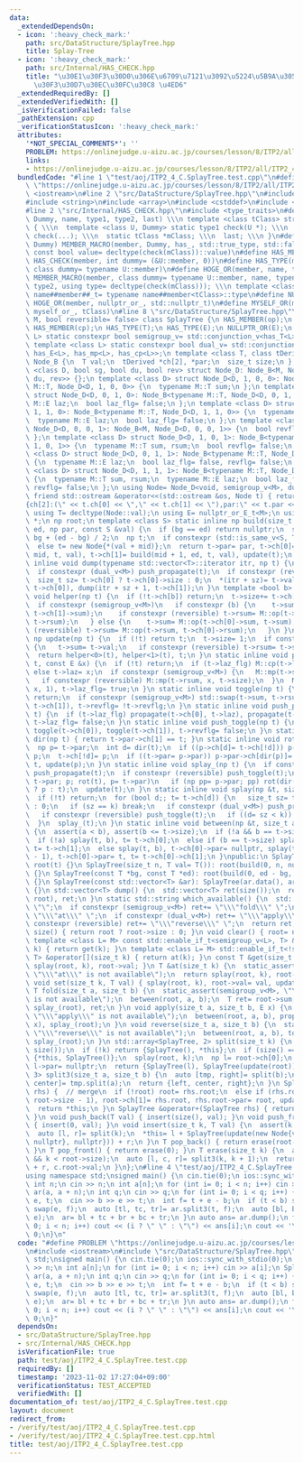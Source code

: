 ```yaml
---
data:
  _extendedDependsOn:
  - icon: ':heavy_check_mark:'
    path: src/DataStructure/SplayTree.hpp
    title: Splay-Tree
  - icon: ':heavy_check_mark:'
    path: src/Internal/HAS_CHECK.hpp
    title: "\u30E1\u30F3\u30D0\u306E\u6709\u7121\u3092\u5224\u5B9A\u3059\u308B\u30C6\
      \u30F3\u30D7\u30EC\u30FC\u30C8 \u4ED6"
  _extendedRequiredBy: []
  _extendedVerifiedWith: []
  _isVerificationFailed: false
  _pathExtension: cpp
  _verificationStatusIcon: ':heavy_check_mark:'
  attributes:
    '*NOT_SPECIAL_COMMENTS*': ''
    PROBLEM: https://onlinejudge.u-aizu.ac.jp/courses/lesson/8/ITP2/all/ITP2_4_C
    links:
    - https://onlinejudge.u-aizu.ac.jp/courses/lesson/8/ITP2/all/ITP2_4_C
  bundledCode: "#line 1 \"test/aoj/ITP2_4_C.SplayTree.test.cpp\"\n#define PROBLEM\
    \ \"https://onlinejudge.u-aizu.ac.jp/courses/lesson/8/ITP2/all/ITP2_4_C\"\n#include\
    \ <iostream>\n#line 2 \"src/DataStructure/SplayTree.hpp\"\n#include <vector>\n\
    #include <string>\n#include <array>\n#include <cstddef>\n#include <cassert>\n\
    #line 2 \"src/Internal/HAS_CHECK.hpp\"\n#include <type_traits>\n#define MEMBER_MACRO(member,\
    \ Dummy, name, type1, type2, last) \\\n template <class tClass> struct name##member\
    \ { \\\n  template <class U, Dummy> static type1 check(U *); \\\n  static type2\
    \ check(...); \\\n  static tClass *mClass; \\\n  last; \\\n }\n#define HAS_CHECK(member,\
    \ Dummy) MEMBER_MACRO(member, Dummy, has_, std::true_type, std::false_type, static\
    \ const bool value= decltype(check(mClass))::value)\n#define HAS_MEMBER(member)\
    \ HAS_CHECK(member, int dummy= (&U::member, 0))\n#define HAS_TYPE(member) HAS_CHECK(member,\
    \ class dummy= typename U::member)\n#define HOGE_OR(member, name, type2) \\\n\
    \ MEMBER_MACRO(member, class dummy= typename U::member, name, typename U::member,\
    \ type2, using type= decltype(check(mClass))); \\\n template <class tClass> using\
    \ name##member##_t= typename name##member<tClass>::type\n#define NULLPTR_OR(member)\
    \ HOGE_OR(member, nullptr_or_, std::nullptr_t)\n#define MYSELF_OR(member) HOGE_OR(member,\
    \ myself_or_, tClass)\n#line 8 \"src/DataStructure/SplayTree.hpp\"\ntemplate <class\
    \ M, bool reversible= false> class SplayTree {\n HAS_MEMBER(op);\n HAS_MEMBER(mp);\n\
    \ HAS_MEMBER(cp);\n HAS_TYPE(T);\n HAS_TYPE(E);\n NULLPTR_OR(E);\n template <class\
    \ L> static constexpr bool semigroup_v= std::conjunction_v<has_T<L>, has_op<L>>;\n\
    \ template <class L> static constexpr bool dual_v= std::conjunction_v<has_T<L>,\
    \ has_E<L>, has_mp<L>, has_cp<L>>;\n template <class T, class tDerived> struct\
    \ Node_B {\n  T val;\n  tDerived *ch[2], *par;\n  size_t size;\n };\n template\
    \ <class D, bool sg, bool du, bool rev> struct Node_D: Node_B<M, Node_D<D, sg,\
    \ du, rev>> {};\n template <class D> struct Node_D<D, 1, 0, 0>: Node_B<typename\
    \ M::T, Node_D<D, 1, 0, 0>> {\n  typename M::T sum;\n };\n template <class D>\
    \ struct Node_D<D, 0, 1, 0>: Node_B<typename M::T, Node_D<D, 0, 1, 0>> {\n  typename\
    \ M::E laz;\n  bool laz_flg= false;\n };\n template <class D> struct Node_D<D,\
    \ 1, 1, 0>: Node_B<typename M::T, Node_D<D, 1, 1, 0>> {\n  typename M::T sum;\n\
    \  typename M::E laz;\n  bool laz_flg= false;\n };\n template <class D> struct\
    \ Node_D<D, 0, 0, 1>: Node_B<M, Node_D<D, 0, 0, 1>> {\n  bool revflg= false;\n\
    \ };\n template <class D> struct Node_D<D, 1, 0, 1>: Node_B<typename M::T, Node_D<D,\
    \ 1, 0, 1>> {\n  typename M::T sum, rsum;\n  bool revflg= false;\n };\n template\
    \ <class D> struct Node_D<D, 0, 1, 1>: Node_B<typename M::T, Node_D<D, 0, 1, 1>>\
    \ {\n  typename M::E laz;\n  bool laz_flg= false, revflg= false;\n };\n template\
    \ <class D> struct Node_D<D, 1, 1, 1>: Node_B<typename M::T, Node_D<D, 1, 1, 1>>\
    \ {\n  typename M::T sum, rsum;\n  typename M::E laz;\n  bool laz_flg= false,\
    \ revflg= false;\n };\n using Node= Node_D<void, semigroup_v<M>, dual_v<M>, reversible>;\n\
    \ friend std::ostream &operator<<(std::ostream &os, Node t) { return os << \"\
    {ch[2]:(\" << t.ch[0] << \",\" << t.ch[1] << \"),par:\" << t.par << \"}\"; }\n\
    \ using T= decltype(Node::val);\n using E= nullptr_or_E_t<M>;\n using np= Node\
    \ *;\n np root;\n template <class S> static inline np build(size_t bg, size_t\
    \ ed, np par, const S &val) {\n  if (bg == ed) return nullptr;\n  size_t mid=\
    \ bg + (ed - bg) / 2;\n  np t;\n  if constexpr (std::is_same_v<S, T>) t= new Node{val};\n\
    \  else t= new Node{*(val + mid)};\n  return t->par= par, t->ch[0]= build(bg,\
    \ mid, t, val), t->ch[1]= build(mid + 1, ed, t, val), update(t);\n }\n static\
    \ inline void dump(typename std::vector<T>::iterator itr, np t) {\n  if (!t) return;\n\
    \  if constexpr (dual_v<M>) push_propagate(t);\n  if constexpr (reversible) push_toggle(t);\n\
    \  size_t sz= t->ch[0] ? t->ch[0]->size : 0;\n  *(itr + sz)= t->val, dump(itr,\
    \ t->ch[0]), dump(itr + sz + 1, t->ch[1]);\n }\n template <bool b> static inline\
    \ void helper(np t) {\n  if (!t->ch[b]) return;\n  t->size+= t->ch[b]->size;\n\
    \  if constexpr (semigroup_v<M>)\n   if constexpr (b) {\n    t->sum= M::op(t->sum,\
    \ t->ch[1]->sum);\n    if constexpr (reversible) t->rsum= M::op(t->ch[1]->rsum,\
    \ t->rsum);\n   } else {\n    t->sum= M::op(t->ch[0]->sum, t->sum);\n    if constexpr\
    \ (reversible) t->rsum= M::op(t->rsum, t->ch[0]->rsum);\n   }\n }\n static inline\
    \ np update(np t) {\n  if (!t) return t;\n  t->size= 1;\n  if constexpr (semigroup_v<M>)\
    \ {\n   t->sum= t->val;\n   if constexpr (reversible) t->rsum= t->sum;\n  }\n\
    \  return helper<0>(t), helper<1>(t), t;\n }\n static inline void propagate(np\
    \ t, const E &x) {\n  if (!t) return;\n  if (t->laz_flg) M::cp(t->laz, x);\n \
    \ else t->laz= x;\n  if constexpr (semigroup_v<M>) {\n   M::mp(t->sum, x, t->size);\n\
    \   if constexpr (reversible) M::mp(t->rsum, x, t->size);\n  }\n  M::mp(t->val,\
    \ x, 1), t->laz_flg= true;\n }\n static inline void toggle(np t) {\n  if (!t)\
    \ return;\n  if constexpr (semigroup_v<M>) std::swap(t->sum, t->rsum);\n  std::swap(t->ch[0],\
    \ t->ch[1]), t->revflg= !t->revflg;\n }\n static inline void push_propagate(np\
    \ t) {\n  if (t->laz_flg) propagate(t->ch[0], t->laz), propagate(t->ch[1], t->laz),\
    \ t->laz_flg= false;\n }\n static inline void push_toggle(np t) {\n  if (t->revflg)\
    \ toggle(t->ch[0]), toggle(t->ch[1]), t->revflg= false;\n }\n static inline int\
    \ dir(np t) { return t->par->ch[1] == t; }\n static inline void rot(np t) {\n\
    \  np p= t->par;\n  int d= dir(t);\n  if ((p->ch[d]= t->ch[!d])) p->ch[d]->par=\
    \ p;\n  t->ch[!d]= p;\n  if ((t->par= p->par)) p->par->ch[dir(p)]= t;\n  p->par=\
    \ t, update(p);\n }\n static inline void splay_(np t) {\n  if constexpr (dual_v<M>)\
    \ push_propagate(t);\n  if constexpr (reversible) push_toggle(t);\n  for (np p=\
    \ t->par; p; rot(t), p= t->par)\n   if (np pp= p->par; pp) rot(dir(t) == dir(p)\
    \ ? p : t);\n  update(t);\n }\n static inline void splay(np &t, size_t k) {\n\
    \  if (!t) return;\n  for (bool d;; t= t->ch[d]) {\n   size_t sz= t->ch[0] ? t->ch[0]->size\
    \ : 0;\n   if (sz == k) break;\n   if constexpr (dual_v<M>) push_propagate(t);\n\
    \   if constexpr (reversible) push_toggle(t);\n   if ((d= sz < k)) k-= sz + 1;\n\
    \  }\n  splay_(t);\n }\n static inline void between(np &t, size_t a, size_t b)\
    \ {\n  assert(a < b), assert(b <= t->size);\n  if (!a && b == t->size) return;\n\
    \  if (!a) splay(t, b), t= t->ch[0];\n  else if (b == t->size) splay(t, a - 1),\
    \ t= t->ch[1];\n  else splay(t, b), t->ch[0]->par= nullptr, splay(t->ch[0], a\
    \ - 1), t->ch[0]->par= t, t= t->ch[0]->ch[1];\n }\npublic:\n SplayTree(np t= nullptr):\
    \ root(t) {}\n SplayTree(size_t n, T val= T()): root(build(0, n, nullptr, val))\
    \ {}\n SplayTree(const T *bg, const T *ed): root(build(0, ed - bg, nullptr, bg))\
    \ {}\n SplayTree(const std::vector<T> &ar): SplayTree(ar.data(), ar.data() + ar.size())\
    \ {}\n std::vector<T> dump() {\n  std::vector<T> ret(size());\n  return dump(ret.begin(),\
    \ root), ret;\n }\n static std::string which_available() {\n  std::string ret=\
    \ \"\";\n  if constexpr (semigroup_v<M>) ret+= \"\\\"fold\\\" \";\n  else ret+=\
    \ \"\\\"at\\\" \";\n  if constexpr (dual_v<M>) ret+= \"\\\"apply\\\" \";\n  if\
    \ constexpr (reversible) ret+= \"\\\"reverse\\\" \";\n  return ret;\n }\n size_t\
    \ size() { return root ? root->size : 0; }\n void clear() { root= nullptr; }\n\
    \ template <class L= M> const std::enable_if_t<semigroup_v<L>, T> &operator[](size_t\
    \ k) { return get(k); }\n template <class L= M> std::enable_if_t<!semigroup_v<L>,\
    \ T> &operator[](size_t k) { return at(k); }\n const T &get(size_t k) { return\
    \ splay(root, k), root->val; }\n T &at(size_t k) {\n  static_assert(!semigroup_v<M>,\
    \ \"\\\"at\\\" is not available\");\n  return splay(root, k), root->val;\n }\n\
    \ void set(size_t k, T val) { splay(root, k), root->val= val, update(root); }\n\
    \ T fold(size_t a, size_t b) {\n  static_assert(semigroup_v<M>, \"\\\"fold\\\"\
    \ is not available\");\n  between(root, a, b);\n  T ret= root->sum;\n  return\
    \ splay_(root), ret;\n }\n void apply(size_t a, size_t b, E x) {\n  static_assert(dual_v<M>,\
    \ \"\\\"apply\\\" is not available\");\n  between(root, a, b), propagate(root,\
    \ x), splay_(root);\n }\n void reverse(size_t a, size_t b) {\n  static_assert(reversible,\
    \ \"\\\"reverse\\\" is not available\");\n  between(root, a, b), toggle(root),\
    \ splay_(root);\n }\n std::array<SplayTree, 2> split(size_t k) {\n  assert(k <=\
    \ size());\n  if (!k) return {SplayTree(), *this};\n  if (size() == k) return\
    \ {*this, SplayTree()};\n  splay(root, k);\n  np l= root->ch[0];\n  root->ch[0]=\
    \ l->par= nullptr;\n  return {SplayTree(l), SplayTree(update(root))};\n }\n std::array<SplayTree,\
    \ 3> split3(size_t a, size_t b) {\n  auto [tmp, right]= split(b);\n  auto [left,\
    \ center]= tmp.split(a);\n  return {left, center, right};\n }\n SplayTree &operator+=(SplayTree\
    \ rhs) {  // merge\n  if (!root) root= rhs.root;\n  else if (rhs.root) splay(root,\
    \ root->size - 1), root->ch[1]= rhs.root, rhs.root->par= root, update(root);\n\
    \  return *this;\n }\n SplayTree &operator+(SplayTree rhs) { return *this+= rhs;\
    \ }\n void push_back(T val) { insert(size(), val); }\n void push_front(T val)\
    \ { insert(0, val); }\n void insert(size_t k, T val) {\n  assert(k <= size());\n\
    \  auto [l, r]= split(k);\n  *this= l + SplayTree(update(new Node{val, {nullptr,\
    \ nullptr}, nullptr})) + r;\n }\n T pop_back() { return erase(root->size - 1);\
    \ }\n T pop_front() { return erase(0); }\n T erase(size_t k) {\n  assert(root\
    \ && k < root->size);\n  auto [l, c, r]= split3(k, k + 1);\n  return *this= l\
    \ + r, c.root->val;\n }\n};\n#line 4 \"test/aoj/ITP2_4_C.SplayTree.test.cpp\"\n\
    using namespace std;\nsigned main() {\n cin.tie(0);\n ios::sync_with_stdio(0);\n\
    \ int n;\n cin >> n;\n int a[n];\n for (int i= 0; i < n; i++) cin >> a[i];\n SplayTree<int>\
    \ ar(a, a + n);\n int q;\n cin >> q;\n for (int i= 0; i < q; i++) {\n  int b,\
    \ e, t;\n  cin >> b >> e >> t;\n  int f= t + e - b;\n  if (t < b) swap(b, t),\
    \ swap(e, f);\n  auto [tl, tc, tr]= ar.split3(t, f);\n  auto [bl, bc, br]= tl.split3(b,\
    \ e);\n  ar= bl + tc + br + bc + tr;\n }\n auto ans= ar.dump();\n for (int i=\
    \ 0; i < n; i++) cout << (i ? \" \" : \"\") << ans[i];\n cout << '\\n';\n return\
    \ 0;\n}\n"
  code: "#define PROBLEM \"https://onlinejudge.u-aizu.ac.jp/courses/lesson/8/ITP2/all/ITP2_4_C\"\
    \n#include <iostream>\n#include \"src/DataStructure/SplayTree.hpp\"\nusing namespace\
    \ std;\nsigned main() {\n cin.tie(0);\n ios::sync_with_stdio(0);\n int n;\n cin\
    \ >> n;\n int a[n];\n for (int i= 0; i < n; i++) cin >> a[i];\n SplayTree<int>\
    \ ar(a, a + n);\n int q;\n cin >> q;\n for (int i= 0; i < q; i++) {\n  int b,\
    \ e, t;\n  cin >> b >> e >> t;\n  int f= t + e - b;\n  if (t < b) swap(b, t),\
    \ swap(e, f);\n  auto [tl, tc, tr]= ar.split3(t, f);\n  auto [bl, bc, br]= tl.split3(b,\
    \ e);\n  ar= bl + tc + br + bc + tr;\n }\n auto ans= ar.dump();\n for (int i=\
    \ 0; i < n; i++) cout << (i ? \" \" : \"\") << ans[i];\n cout << '\\n';\n return\
    \ 0;\n}"
  dependsOn:
  - src/DataStructure/SplayTree.hpp
  - src/Internal/HAS_CHECK.hpp
  isVerificationFile: true
  path: test/aoj/ITP2_4_C.SplayTree.test.cpp
  requiredBy: []
  timestamp: '2023-11-02 17:27:04+09:00'
  verificationStatus: TEST_ACCEPTED
  verifiedWith: []
documentation_of: test/aoj/ITP2_4_C.SplayTree.test.cpp
layout: document
redirect_from:
- /verify/test/aoj/ITP2_4_C.SplayTree.test.cpp
- /verify/test/aoj/ITP2_4_C.SplayTree.test.cpp.html
title: test/aoj/ITP2_4_C.SplayTree.test.cpp
---
```

